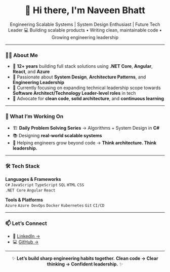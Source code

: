 <h1 align="center">👋 Hi there, I'm Naveen Bhatt</h1>

<p align="center">
Engineering Scalable Systems | System Design Enthusiast | Future Tech Leader
💻 Building scalable products • Writing clean, maintainable code • Growing engineering leadership 
</p>

---

### 👨‍💻 About Me

- 🔸 **12+ years** building full stack solutions using **.NET Core**, **Angular**, **React**, and **Azure**
- 🔸 Passionate about **System Design**, **Architecture Patterns**, and **Engineering Leadership**
- 🔸 Currently focusing on expanding technical leadership scope towards **Software Architect/Technology Leader-level roles** in tech
- 🔸 Advocate for **clean code**, **solid architecture**, and **continuous learning**

---

### 🚀 What I’m Working On
- 🏗️ **Daily Problem Solving Series** → Algorithms + System Design in **C#**
- 📚 Designing **real-world scalable systems**
- 🎯 Helping engineers grow beyond code → **Think architecture. Think leadership.**

---

### 🛠️ Tech Stack

**Languages & Frameworks**  
`C#` `JavaScript` `TypeScript` `SQL` `HTML` `CSS`  
`.NET Core` `Angular` `React`

**Tools & Platforms**  
`Azure` `Azure DevOps` `Docker` `Kubernetes` `Git` `CI/CD`

---

### 📫 Let’s Connect
- 💼 [LinkedIn →](https://www.linkedin.com/in/thenaveenbhatt/)
- 💻 [GitHub →](https://github.com/thenaveenbhatt)

---

<p align="center">
✨ <b>Let’s build sharp engineering habits together.</b>  
<b>Clean code → Clear thinking → Confident leadership.</b> ✨
</p>
